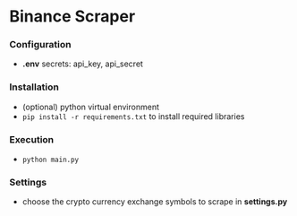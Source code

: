 # Binance Scraper

### Configuration

- **.env** secrets: api_key, api_secret

### Installation

- (optional) python virtual environment
- `pip install -r requirements.txt` to install required libraries

### Execution

- `python main.py`

### Settings

- choose the crypto currency exchange symbols to scrape in **settings.py**
